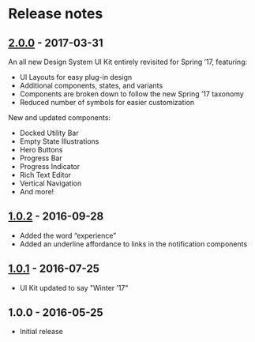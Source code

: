 # Release notes

<!-- Release notes authoring guidelines: http://keepachangelog.com/ -->

<!-- ## [Unreleased] -->

## [2.0.0] - 2017-03-31

An all new Design System UI Kit entirely revisited for Spring ’17, featuring:

- UI Layouts for easy plug-in design
- Additional components, states, and variants
- Components are broken down to follow the new Spring ’17 taxonomy
- Reduced number of symbols for easier customization

New and updated components:

- Docked Utility Bar
- Empty State Illustrations
- Hero Buttons
- Progress Bar
- Progress Indicator
- Rich Text Editor
- Vertical Navigation
- And more!

## [1.0.2] - 2016-09-28

- Added the word “experience”
- Added an underline affordance to links in the notification components

## [1.0.1] - 2016-07-25

- UI Kit updated to say "Winter ’17"

## 1.0.0 - 2016-05-25

- Initial release

[Unreleased]: https://github.com/salesforce-ux/design-system-ui-kit/compare/v2.0.0...HEAD
[2.0.0]: https://github.com/salesforce-ux/design-system-ui-kit/compare/v1.0.2...v2.0.0
[1.0.2]: https://github.com/salesforce-ux/design-system-ui-kit/compare/v1.0.1...v1.0.2
[1.0.1]: https://github.com/salesforce-ux/design-system-ui-kit/compare/v1.0.0...v1.0.1
